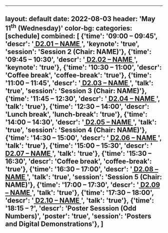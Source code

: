 
---
layout: default
date: 2022-08-03
header: 'May 11<sup>th</sup> (Wednesday)'
color-bg: 
categories: [schedule]
combined: [
{'time': '09:00 – 09:45', 
'descr': '<a href="x" target="_blank"> D2.01 – NAME </a>', 'keynote': 'true', 'session': 'Session 2 (Chair: NAME)'},
{'time': '09:45 – 10:30', 
'descr': '<a href="x" target="_blank"> D2.02 – NAME </a>', 'keynote': 'true'},
{'time': '10:30 – 11:00', 
'descr': 'Coffee break', 'coffee-break': 'true'},
{'time': '11:00 – 11:45', 
'descr': '<a href="x" target="_blank" > D2.03 – NAME </a>', 'talk': 'true',  'session': 'Session 3 (Chair: NAME)'},
{'time': '11:45 – 12:30', 
'descr': '<a href="x" target="_blank" > D2.04 – NAME </a>', 'talk': 'true'},
{'time': '12:30 – 14:00', 
'descr': 'Lunch break', 'lunch-break': 'true'},
{'time': '14:00 – 14:30', 
'descr': '<a href="x" target="_blank"> D2.05 – NAME </a>', 'talk': 'true', 'session': 'Session 4 (Chair: NAME)'},
{'time': '14:30 – 15:00', 
'descr': '<a href="x" target="_blank"> D2.06 – NAME </a>', 'talk': 'true'},
{'time': '15:00 – 15:30', 
'descr': '<a href="x" target="_blank"> D2.07 – NAME </a>', 'talk': 'true'},
{'time': '15:30 – 16:30', 
'descr': 'Coffee break', 'coffee-break': 'true'},
{'time': '16:30 – 17:00', 
'descr': '<a href="x" target="_blank"> D2.08 – NAME </a>', 'talk': 'true', 'session': 'Session 5 (Chair: NAME)'},
{'time': '17:00 – 17:30', 
'descr': '<a href="x" target="_blank"> D2.09 – NAME </a>', 'talk': 'true'},
{'time': '17:30 – 18:00', 
'descr': '<a href="x" target="_blank"> D2.10 – NAME </a>', 'talk': 'true'},
{'time': '18:15 – ?', 
'descr': 'Poster Sesssion (Odd Numbers)', 'poster': 'true', 'session': 'Posters and Digital Demonstrations'},
]
---
